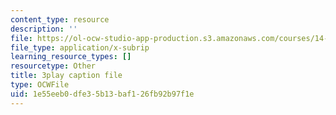 ```yaml
---
content_type: resource
description: ''
file: https://ol-ocw-studio-app-production.s3.amazonaws.com/courses/14-01sc-principles-of-microeconomics-fall-2011/1e55eeb0dfe35b13baf126fb92b97f1e_35QyfmSFTZw.vtt
file_type: application/x-subrip
learning_resource_types: []
resourcetype: Other
title: 3play caption file
type: OCWFile
uid: 1e55eeb0-dfe3-5b13-baf1-26fb92b97f1e
---
```

